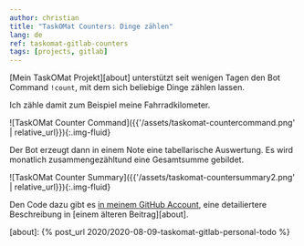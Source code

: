 ```yaml
---
author: christian
title: "TaskOMat Counters: Dinge zählen"
lang: de
ref: taskomat-gitlab-counters
tags: [projects, gitlab]
---
```


[Mein TaskOMat Projekt][about]
unterstützt seit wenigen Tagen den Bot Command `!count`, mit dem sich beliebige
Dinge zählen lassen.

Ich zähle damit zum Beispiel meine Fahrradkilometer.

![TaskOMat Counter Command]({{'/assets/taskomat-countercommand.png' | relative_url}}){:.img-fluid}

Der Bot erzeugt dann in einem Note eine tabellarische Auswertung.
Es wird monatlich zusammengezähltund eine Gesamtsumme gebildet.

![TaskOMat Counter Summary]({{'/assets/taskomat-countersummary2.png' | relative_url}}){:.img-fluid}

Den Code dazu gibt es [in meinem GitHub Account][taskomat], eine detailiertere Beschreibung
in [einem älteren Beitrag][about].

[taskomat]: https://github.com/perryflynn/taskomat
[about]: {% post_url 2020/2020-08-09-taskomat-gitlab-personal-todo %}
